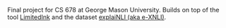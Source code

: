Final project for CS 678 at George Mason University.  Builds on top of the tool [LimitedInk](https://github.com/huashen218/LimitedInk) and the dataset [explaiNLI (aka e-XNLI)](https://github.com/KeremZaman/explaiNLI).